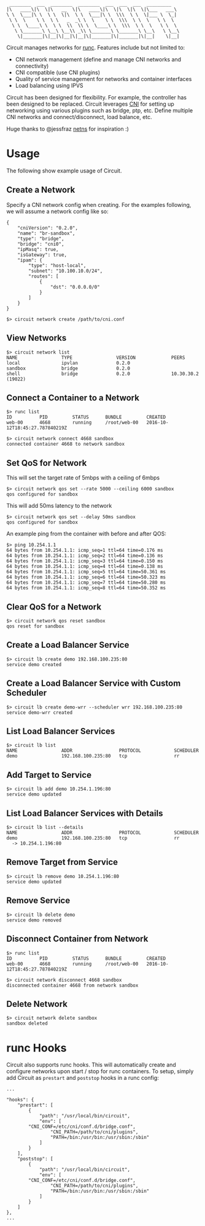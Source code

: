 ```
 ________  ___  ________  ________  ___  ___  ___  _________
|\   ____\|\  \|\   __  \|\   ____\|\  \|\  \|\  \|\___   ___\
\ \  \___|\ \  \ \  \|\  \ \  \___|\ \  \\\  \ \  \|___ \  \_|
 \ \  \    \ \  \ \   _  _\ \  \    \ \  \\\  \ \  \   \ \  \
  \ \  \____\ \  \ \  \\  \\ \  \____\ \  \\\  \ \  \   \ \  \
   \ \_______\ \__\ \__\\ _\\ \_______\ \_______\ \__\   \ \__\
    \|_______|\|__|\|__|\|__|\|_______|\|_______|\|__|    \|__|

```

Circuit manages networks for [runc](https://runc.io).  Features include
but not limited to:

- CNI network management (define and manage CNI networks and connectivity)
- CNI compatible (use CNI plugins)
- Quality of service management for networks and container interfaces
- Load balancing using IPVS

Circuit has been designed for flexibility.  For example, the controller has
been designed to be replaced.  Circuit leverages
[CNI](https://github.com/containernetworking/cni)
for setting up networking using various plugins such as bridge, ptp, etc.
Define multiple CNI networks and connect/disconnect, load balance, etc.

Huge thanks to @jessfraz [netns](https://github.com/jessfraz/netns) for
inspiration :)

# Usage
The following show example usage of Circuit.

## Create a Network

Specify a CNI network config when creating.  For the examples following, we
will assume a network config like so:

```
{
    "cniVersion": "0.2.0",
    "name": "br-sandbox",
    "type": "bridge",
    "bridge": "cni0",
    "ipMasq": true,
    "isGateway": true,
    "ipam": {
        "type": "host-local",
        "subnet": "10.100.10.0/24",
        "routes": [
            {
                "dst": "0.0.0.0/0"
            }
        ]
    }
}
```

```
$> circuit network create /path/to/cni.conf
```

## View Networks
```
$> circuit network list
NAME                TYPE                VERSION             PEERS
local               ipvlan              0.2.0
sandbox             bridge              0.2.0
shell               bridge              0.2.0               10.30.30.2 (19022)
```

## Connect a Container to a Network
```
$> runc list
ID          PID         STATUS      BUNDLE         CREATED
web-00      4668        running     /root/web-00   2016-10-12T18:45:27.787840219Z

$> circuit network connect 4668 sandbox
connected container 4668 to network sandbox
```

## Set QoS for Network
This will set the target rate of 5mbps with a ceiling of 6mbps
```
$> circuit network qos set --rate 5000 --ceiling 6000 sandbox
qos configured for sandbox
```

This will add 50ms latency to the network
```
$> circuit network qos set --delay 50ms sandbox
qos configured for sandbox
```

An example ping from the container with before and after QOS:

```
$> ping 10.254.1.1
64 bytes from 10.254.1.1: icmp_seq=1 ttl=64 time=0.176 ms
64 bytes from 10.254.1.1: icmp_seq=2 ttl=64 time=0.136 ms
64 bytes from 10.254.1.1: icmp_seq=3 ttl=64 time=0.150 ms
64 bytes from 10.254.1.1: icmp_seq=4 ttl=64 time=0.138 ms
64 bytes from 10.254.1.1: icmp_seq=5 ttl=64 time=50.361 ms
64 bytes from 10.254.1.1: icmp_seq=6 ttl=64 time=50.323 ms
64 bytes from 10.254.1.1: icmp_seq=7 ttl=64 time=50.280 ms
64 bytes from 10.254.1.1: icmp_seq=8 ttl=64 time=50.352 ms
```

## Clear QoS for a Network
```
$> circuit network qos reset sandbox
qos reset for sandbox
```

## Create a Load Balancer Service
```
$> circuit lb create demo 192.168.100.235:80
service demo created
```

## Create a Load Balancer Service with Custom Scheduler
```
$> circuit lb create demo-wrr --scheduler wrr 192.168.100.235:80
service demo-wrr created
```
## List Load Balancer Services
```
$> circuit lb list
NAME                ADDR                 PROTOCOL            SCHEDULER
demo                192.168.100.235:80   tcp                 rr
```

## Add Target to Service
```
$> circuit lb add demo 10.254.1.196:80
service demo updated
```

## List Load Balancer Services with Details
```
$> circuit lb list --details
NAME                ADDR                 PROTOCOL            SCHEDULER
demo                192.168.100.235:80   tcp                 rr
  -> 10.254.1.196:80
```

## Remove Target from Service
```
$> circuit lb remove demo 10.254.1.196:80
service demo updated
```

## Remove Service
```
$> circuit lb delete demo
service demo removed
```

## Disconnect Container from Network
```
$> runc list
ID          PID         STATUS      BUNDLE         CREATED
web-00      4668        running     /root/web-00   2016-10-12T18:45:27.787840219Z

$> circuit network disconnect 4668 sandbox
disconnected container 4668 from network sandbox
```

## Delete Network
```
$> circuit network delete sandbox
sandbox deleted
```

# runc Hooks
Circuit also supports runc hooks.  This will automatically create and configure
networks upon start / stop for runc containers.  To setup, simply add Circuit
as `prestart` and `poststop` hooks in a runc config:

```
...

"hooks": {
    "prestart": [
        {
            "path": "/usr/local/bin/circuit",
            "env": [
		"CNI_CONF=/etc/cni/conf.d/bridge.conf",
                "CNI_PATH=/path/to/cni/plugins",
                "PATH=/bin:/usr/bin:/usr/sbin:/sbin"
            ]
        }
    ],
    "poststop": [
        {
            "path": "/usr/local/bin/circuit",
            "env": [
		"CNI_CONF=/etc/cni/conf.d/bridge.conf",
                "CNI_PATH=/path/to/cni/plugins",
                "PATH=/bin:/usr/bin:/usr/sbin:/sbin"
            ]
        }
    ]
},
...
```
